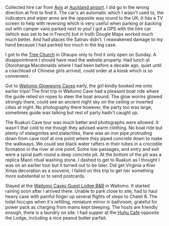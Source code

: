 Collected hire car from [Avis](https://www.avis.co.nz/en/home) at [Auckland airport](https://www.aucklandairport.co.nz).
I did go in the wrong
direction at first to find it. The car's an automatic which
I wasn't used to, the indicators and wiper arms are the opposite way round
to the UK. It has a TV screen to help with
reversing which is very useful when parking or backing out with camper vans parked
next to you! I got a GPS with the hire car (which was set to be in French) but in
truth Google Maps worked much much better. And had places the Satnav didn't.
I reawakened damage to my hand because I had packed too much in the big case.

I got to the [Tree Church](http://treechurch.co.nz) in Ohaupo
only to find it only open on Sunday. A disappointment I should have read the website properly.
Had lunch at Otorohanga Macdonalds where I had been before a decade ago, quiet until a coachload
of Chinese girls arrived, could order at a kiosk which is so convenient.

Got to [Waitomo Glowworm Caves](https://www.waitomo.com) early, the girl kindly booked me onto earlier trips!
The first trip in Waitomo Cave had a pleasant boat ride where the guide relied on
ropes to steer the boat around. The glow worms glowed strongly there,
could see an ancient night sky on the ceiling or inverted cities at night.
No photography there however, the party too was large, sometimes guide was talking
but rest of party hadn't caught up.

The Ruakuri Cave tour was much better and photographs were allowed. It wasn't
that cold to me though they advised warm clothing. No boat ride
but plenty of stalagmites and stalactites, there was an iron pipe protruding down
from cave roof at one point
where they piped concrete down to make the walkways. We could see black water rafters in their
tubes in a crocodile formation in the river at one point. Some low passages, and entry and exit
were a spiral path round a deep concrete pit. At the bottom of the pit was a replica
Maori ritual washing stone. I dashed to get to Ruakuri as I thought I was on an earlier
tour but it turned out to be later. Did get Virginia a Kiwi Xmas decoration as a souvenir,
I failed on this trip to get her something more substantial or to send postcards.

Stayed at the [Waitomo Caves Guest Lodge B&amp;B](https://www.waitomocavesguestlodge.co.nz/) in Waitomo. It started raining soon after
I arrived there. Unable to park close to site, had to haul heavy case with painful finger
up several flights of steps to Chalet 6. The toilet hiccups when it's refilling,
miniature mirror in bathroom, grateful for power pack as charging from mains kept bleeping.
The hosts are friendly enough, there is a laundry on site. I had supper at the
[Huhu Cafe](http://www.huhucafe.co.nz/) opposite the Lodge,
including a nice peanut butter parfait.
